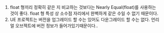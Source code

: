 1. float 형끼리 정확히 같은 지 비교하는 것보다는 Nearly Equal(float)를 사용하는 것이 좋다. float 형 특성 상 소수점 자리에서 완벽하게 같은 수일 수 없기 때문이다.
2. UE 프로젝트는 버전을 업그레이드 할 수는 있어도 다운그레이드 할 수는 없다. 언리얼 오브젝트에 버전 정보가 들어가있기때문이다..
